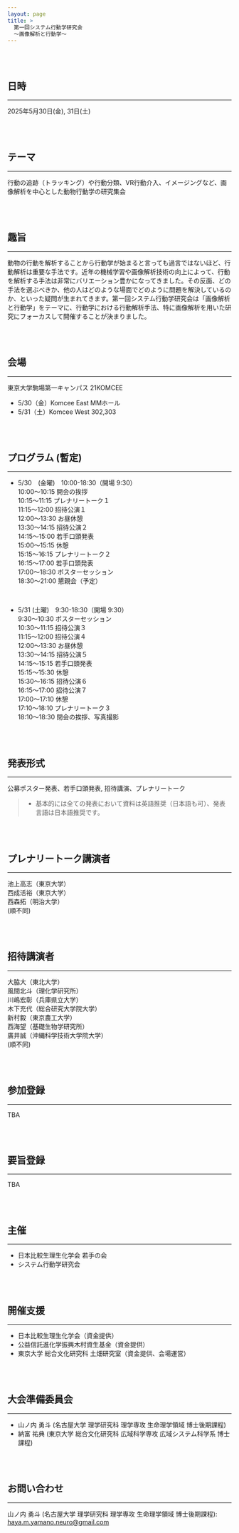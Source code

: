 ```yaml
---
layout: page
title: >
  第一回システム行動学研究会  
  〜画像解析と行動学〜
---
```


<br>
<br>

## 日時
***
2025年5月30日(金), 31日(土)

<br>
<br>

## テーマ
***
行動の追跡（トラッキング）や行動分類、VR行動介入、イメージングなど、画像解析を中心とした動物行動学の研究集会

<br>
<br>

## 趣旨
***
動物の行動を解析することから行動学が始まると言っても過言ではないほど、行動解析は重要な手法です。近年の機械学習や画像解析技術の向上によって、行動を解析する手法は非常にバリエーション豊かになってきました。その反面、どの手法を選ぶべきか、他の人はどのような場面でどのように問題を解決しているのか、といった疑問が生まれてきます。第一回システム行動学研究会は「画像解析と行動学」をテーマに、行動学における行動解析手法、特に画像解析を用いた研究にフォーカスして開催することが決まりました。

<br>
<br>

## 会場
***
東京大学駒場第一キャンパス 21KOMCEE
  - 5/30（金）Komcee East MMホール
  - 5/31（土）Komcee West 302,303

<br>
<br>

## プログラム (暫定)
***
- 5/30　(金曜)　10:00-18:30（開場 9:30）  
  10:00〜10:15 開会の挨拶  
  10:15〜11:15 プレナリートーク１  
  11:15〜12:00 招待公演１  
  12:00〜13:30 お昼休憩  
  13:30〜14:15 招待公演２  
  14:15〜15:00 若手口頭発表  
  15:00〜15:15 休憩  
  15:15〜16:15 プレナリートーク２  
  16:15〜17:00 若手口頭発表  
  17:00〜18:30 ポスターセッション  
  18:30〜21:00 懇親会（予定）  

<br>

- 5/31 (土曜)　9:30-18:30（開場 9:30）  
  9:30〜10:30 ポスターセッション  
  10:30〜11:15 招待公演３  
  11:15〜12:00 招待公演４  
  12:00〜13:30 お昼休憩  
  13:30〜14:15 招待公演５  
  14:15〜15:15 若手口頭発表  
  15:15〜15:30 休憩  
  15:30〜16:15 招待公演６  
  16:15〜17:00 招待公演７  
  17:00〜17:10 休憩  
  17:10〜18:10 プレナリートーク３  
  18:10〜18:30 閉会の挨拶、写真撮影  

<br>
<br>

## 発表形式
***
公募ポスター発表、若手口頭発表, 招待講演、プレナリートーク

> - 基本的には全ての発表において資料は英語推奨（日本語も可）、発表言語は日本語推奨です。

<br>
<br>

## プレナリートーク講演者
***
池上高志（東京大学）  
西成活裕（東京大学）  
西森拓（明治大学）  
(順不同)

<br>
<br>

## 招待講演者
***
大脇大（東北大学）  
風間北斗（理化学研究所）  
川嶋宏彰（兵庫県立大学）  
木下充代（総合研究大学院大学）  
新村毅（東京農工大学）  
西海望（基礎生物学研究所）  
廣井誠（沖縄科学技術大学院大学）  
(順不同)

<br>
<br>

## 参加登録
***
TBA

<br>
<br>

## 要旨登録
***
TBA

<br>
<br>

## 主催
***
- 日本比較生理生化学会 若手の会
- システム行動学研究会

<br>
<br>

## 開催支援
***
- 日本比較生理生化学会（資金提供）
- 公益信託進化学振興木村資生基金（資金提供）
- 東京大学 総合文化研究科 土畑研究室（資金提供、会場運営）

<br>
<br>

## 大会準備委員会
***
- 山ノ内 勇斗 (名古屋大学 理学研究科 理学専攻 生命理学領域 博士後期課程)
- 納富 祐典 (東京大学 総合文化研究科 広域科学専攻 広域システム科学系 博士課程)

<br>
<br>

## お問い合わせ
***

山ノ内 勇斗 (名古屋大学 理学研究科 理学専攻 生命理学領域 博士後期課程): haya.m.yamano.neuro@gmail.com
